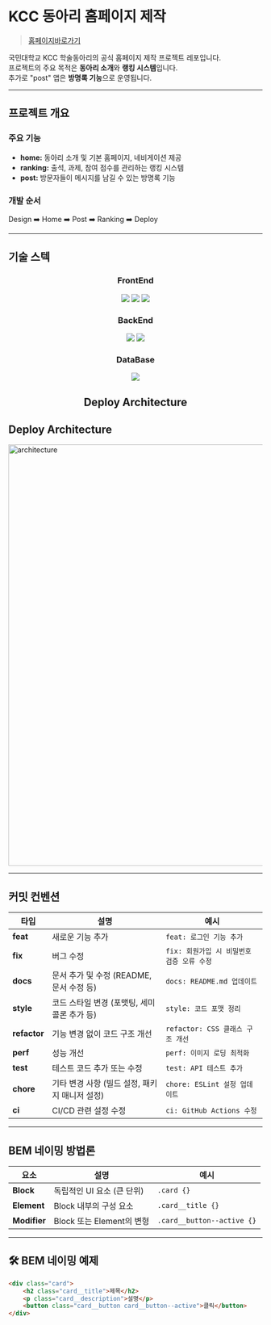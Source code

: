 # KCC 동아리 홈페이지 제작

> [홈페이지바로가기](www.kcc-kmu.site)

국민대학교 KCC 학술동아리의 공식 홈페이지 제작 프로젝트 레포입니다.  
프로젝트의 주요 목적은 **동아리 소개**와 **랭킹 시스템**입니다.  
추가로 "post" 앱은 **방명록 기능**으로 운영됩니다.

---

## 프로젝트 개요

### 주요 기능
- **home:** 동아리 소개 및 기본 홈페이지, 네비게이션 제공
- **ranking:** 출석, 과제, 참여 점수를 관리하는 랭킹 시스템
- **post:** 방문자들이 메시지를 남길 수 있는 방명록 기능

### 개발 순서
Design ➡️ Home ➡️ Post ➡️ Ranking ➡️ Deploy

---

## 기술 스텍

<div align="center">

### FrontEnd  
<img src="https://img.shields.io/badge/HTML5-E34F26?style=for-the-badge&logo=html5&logoColor=white" />
<img src="https://img.shields.io/badge/CSS3-1572B6?style=for-the-badge&logo=css3&logoColor=white" />
<img src="https://img.shields.io/badge/JavaScript-F7DF1E?style=for-the-badge&logo=javascript&logoColor=black" />

### BackEnd
<img src="https://img.shields.io/badge/Python-3776AB?style=for-the-badge&logo=python&logoColor=white" />
<img src="https://img.shields.io/badge/Django-092E20?style=for-the-badge&logo=django&logoColor=white" />

### DataBase  
<img src="https://img.shields.io/badge/SQLite-003B57?style=for-the-badge&logo=sqlite&logoColor=white" />

## Deploy Architecture

</div>

## Deploy Architecture
<img width="835" alt="architecture" src="https://github.com/user-attachments/assets/bd375239-e97b-44c1-ad4d-48a1ef828e80" />


---

## 커밋 컨벤션

| **타입**   | **설명**                                           | **예시** |
|------------|--------------------------------------------------|----------|
| **feat**   | 새로운 기능 추가                                 | `feat: 로그인 기능 추가` |
| **fix**    | 버그 수정                                       | `fix: 회원가입 시 비밀번호 검증 오류 수정` |
| **docs**   | 문서 추가 및 수정 (README, 문서 수정 등)        | `docs: README.md 업데이트` |
| **style**  | 코드 스타일 변경 (포맷팅, 세미콜론 추가 등)    | `style: 코드 포맷 정리` |
| **refactor** | 기능 변경 없이 코드 구조 개선                 | `refactor: CSS 클래스 구조 개선` |
| **perf**   | 성능 개선                                       | `perf: 이미지 로딩 최적화` |
| **test**   | 테스트 코드 추가 또는 수정                      | `test: API 테스트 추가` |
| **chore**  | 기타 변경 사항 (빌드 설정, 패키지 매니저 설정) | `chore: ESLint 설정 업데이트` |
| **ci**     | CI/CD 관련 설정 수정                            | `ci: GitHub Actions 수정` |

---

## BEM 네이밍 방법론

| **요소**   | **설명**                                           | **예시** |
|------------|--------------------------------------------------|----------|
| **Block**  | 독립적인 UI 요소 (큰 단위)                        | `.card {}` |
| **Element** | Block 내부의 구성 요소                           | `.card__title {}` |
| **Modifier** | Block 또는 Element의 변형                        | `.card__button--active {}` |

---

## 🛠 BEM 네이밍 예제

```html
<div class="card">
    <h2 class="card__title">제목</h2>
    <p class="card__description">설명</p>
    <button class="card__button card__button--active">클릭</button>
</div>
